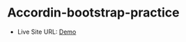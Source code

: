 # Accordin-bootstrap-practice

- Live Site URL: [Demo](https://xzayedx.github.io/Accordin-bootstrap-practice/Bootstrap/accordin/index.html)
